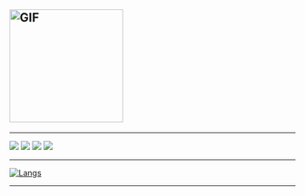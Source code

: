 ## <img src="https://i.imgur.com/CjtVabz.gif" alt="GIF" height="200">
***
![](https://img.shields.io/endpoint?label=currently&url=https://dev.discordprofiles.me/api/badge/status/236731793892573185?simple=true) ![](https://img.shields.io/endpoint?url=https://dev.discordprofiles.me/api/badge/playing/236731793892573185?vscode=false) ![](https://img.shields.io/endpoint?url=https://dev.discordprofiles.me/api/badge/vscode/236731793892573185) ![](https://img.shields.io/endpoint?url=https://dev.discordprofiles.me/api/badge/spotify/236731793892573185)
***
[![Langs](https://github-readme-stats.vercel.app/api/top-langs/?username=IOxeOfficial&title_color=FFA759&icon_color=FFD580&bg_color=1F2430&text_color=FFCC66&layout=compact)](https://github.com/anuraghazra/github-readme-stats)
***
<!--
[![IOxeOfficial Status](https://github-readme-stats.vercel.app/api?username=IOxeOfficial&hide=["prs","issues"]&show_icons=true&title_color=FFFFFF&icon_color=FFFFFF&text_color=FFFFFF&bg_color=7289DA)]
-->
